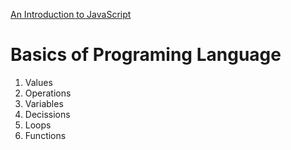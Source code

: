 [An Introduction to JavaScript](https://moreshwar.hashnode.dev/javascript)

# Basics of Programing Language

1. Values
2. Operations
3. Variables
4. Decissions
5. Loops
6. Functions
